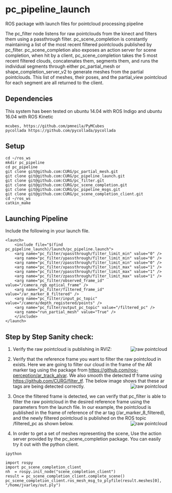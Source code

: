 # pc_pipeline_launch
ROS package with launch files for pointcloud processing pipeline

The pc_filter node listens for raw pointclouds from the kinect and filters them using a passthrough filter. pc_scene_completion is constantly maintaining a list of the most recent filtered pointclouds published by pc_filter. pc_scene_completion also exposes an action server for scene completion, when hit by a client, pc_scene_completion takes the 5 most recent filtered clouds, concatenates them, segments them, and runs the individual segments through either pc_partial_mesh or shape_completion_server_v2 to generate meshes from the partial pointclouds.  This list of meshes, their poses, and the partial_view pointcloud for each segment are all returned to the client. 

## Dependencies
This system has been tested on ubuntu 14.04 with ROS Indigo and ubuntu 16.04 with ROS Kinetic
```
mcubes, https://github.com/pmneila/PyMCubes
pycollada https://github.com/pycollada/pycollada
```

## Setup
```
cd ~/ros_ws
mkdir pc_pipeline
cd pc_pipeline
git clone git@github.com:CURG/pc_partial_mesh.git
git clone git@github.com:CURG/pc_pipeline_launch.git
git clone git@github.com:CURG/pc_filter.git
git clone git@github.com:CURG/pc_scene_completion.git
git clone git@github.com:CURG/pc_pipeline_msgs.git
git clone git@github.com:CURG/pc_scene_completion_client.git
cd ~/ros_ws
catkin_make
```

## Launching Pipeline
Include the following in your launch file.
```
<launch>
    <include file="$(find pc_pipeline_launch)/launch/pc_pipeline.launch">
	<arg name="pc_filter/xpassthrough/filter_limit_min" value="0" />
	<arg name="pc_filter/ypassthrough/filter_limit_min" value="0" />
	<arg name="pc_filter/zpassthrough/filter_limit_min" value="0" />
	<arg name="pc_filter/xpassthrough/filter_limit_max" value="1" />
	<arg name="pc_filter/ypassthrough/filter_limit_max" value="1" />
	<arg name="pc_filter/zpassthrough/filter_limit_max" value="1" />
	<arg name="pc_filter/observed_frame_id" value="/camera_rgb_optical_frame" />
	<arg name="pc_filter/filtered_frame_id" value="/ar_marker_8_filtered" />
	<arg name="pc_filter/input_pc_topic" value="/camera/depth_registered/points" />
	<arg name="pc_filter/output_pc_topic" value="/filtered_pc" />
	<arg name="run_partial_mesh" value="True" />
    </include>
</launch>
```

## Step by Step Sanity check:

1) Verify the raw pointcloud is publishing in RVIZ:
<img src="https://github.com/CURG/pc_pipeline_launch/blob/master/imgs/raw_pointcloud.png" alt="raw pointcloud"
         title="Raw PointCloud" align="right" />
	 
	 
2) Verify that the reference frame you want to filter the raw pointcloud in exists. Here we are going to filter our cloud in the frame of the AR marker tag using the package from https://github.com/ros-perception/ar_track_alvar.  We also smooth the detected tf frame using https://github.com/CURG/filter_tf. The below image shows that these ar tags are being detected correctly. 
<img src="https://github.com/CURG/pc_pipeline_launch/blob/master/imgs/filter_frame.png" alt="raw pointcloud"
         title="Raw PointCloud" align="right" />
	 
	 
3) Once the filtered frame is detected, we can verify that pc_filter is able to filter the raw pointcloud in the desired reference frame using the parameters from the launch file.  In our example, the pointcloud is published in the frame of reference of the ar tag (/ar_marker_8_filtered), and the newly filtered pointcloud is published on the ROS topic /filtered_pc as shown below.
<img src="https://github.com/CURG/pc_pipeline_launch/blob/master/imgs/pc_filter.png" alt="raw pointcloud"
         title="Raw PointCloud" align="right" />
	 
4) In order to get a set of meshes representing the scene, Use the action server provided by the pc_scene_completion package.  You can easily try it out with the python client.
```
ipython

import rospy
import pc_scene_completion_client
nh  = rospy.init_node("scene_completion_client")
result = pc_scene_completion_client.complete_scene()
pc_scene_completion_client.ros_mesh_msg_to_plyfile(result.meshes[0], "/home/jvarley/out.ply")

```

